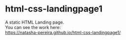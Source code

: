 # html-css-landingpage1
A static HTML Landing page.<br>
You can see the work here:<br>
https://natasha-pereira.github.io/html-css-landingpage1/
